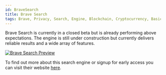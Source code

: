 ```yaml
---
id: BraveSearch
title: Brave Search
tags: Brave, Privacy, Search, Engine, Blockchain, Cryptocurrency, Basic Attention Token, BAT
---
```


Brave Search is currently in a closed beta but is already performing above expectations. The engine is still under construction but currently delivers reliable results and a wide array of features.

[<img alt="Brave Search Preview" src="/img/BraveSearch.png" />](https://brave.com/search/)

To find out more about this search engine or signup for early access you can visit their website [here](https://brave.com/search/).
